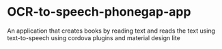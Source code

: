 # OCR-to-speech-phonegap-app
An application that creates books by reading text and reads the text using text-to-speech using cordova plugins and material design lite
